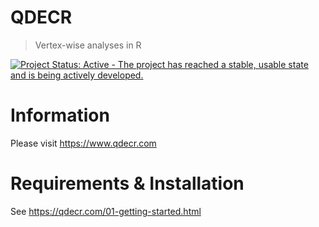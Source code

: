 # QDECR

> Vertex-wise analyses in R

[![Project Status: Active - The project has reached a stable, usable state and is being actively developed.](http://www.repostatus.org/badges/latest/active.svg)](http://www.repostatus.org/#active)

# Information

Please visit https://www.qdecr.com

# Requirements & Installation

See https://qdecr.com/01-getting-started.html